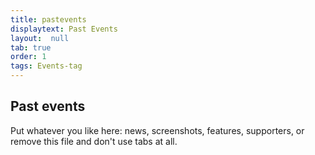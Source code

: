 ```yaml
---
title: pastevents
displaytext: Past Events
layout:  null
tab: true
order: 1
tags: Events-tag
---
```


## Past events

Put whatever you like here: news, screenshots, features, supporters, or remove this file and don't use tabs at all.
